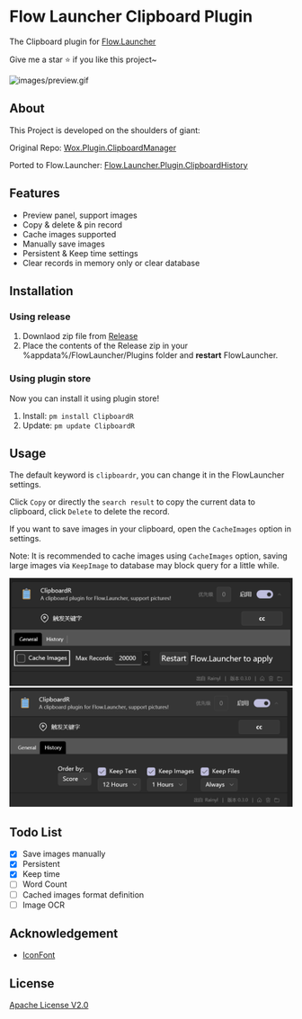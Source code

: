 # Flow Launcher Clipboard Plugin

The Clipboard plugin for [Flow.Launcher](https://github.com/Flow-Launcher/Flow.Launcher)

Give me a star :star: if you like this project~

![images/preview.gif](https://raw.githubusercontent.com/rainyl/Flow.Launcher.Plugin.ClipboardR/master/Images/preview.gif)

## About

This Project is developed on the shoulders of giant:

Original Repo: [Wox.Plugin.ClipboardManager](https://github.com/Wox-launcher/Wox.Plugin.ClipboardManager)

Ported to Flow.Launcher: [Flow.Launcher.Plugin.ClipboardHistory](https://github.com/liberize/Flow.Launcher.Plugin.ClipboardHistory)

## Features

- Preview panel, support images
- Copy & delete & pin record
- Cache images supported
- Manually save images
- Persistent & Keep time settings
- Clear records in memory only or clear database

## Installation

### Using release

1. Downlaod zip file from [Release](https://github.com/rainyl/Flow.Launcher.Plugin.ClipboardR/releases)
2. Place the contents of the Release zip in your %appdata%/FlowLauncher/Plugins folder and **restart**  FlowLauncher.

### Using plugin store

Now you can install it using plugin store!

1. Install: `pm install ClipboardR`
2. Update: `pm update ClipboardR`

## Usage

The default keyword is `clipboardr`, you can change it in the FlowLauncher settings.

Click `Copy` or directly the `search result` to copy the current data to clipboard, click `Delete` to delete the record.

If you want to save images in your clipboard, open the `CacheImages` option in settings.

Note: It is recommended to cache images using `CacheImages` option, saving large images
via `KeepImage` to database may block query for a little while.

![settings1](./images/settings1.png)
![settings2](./images/settings2.png)

## Todo List

- [x] Save images manually
- [x] Persistent
- [x] Keep time
- [ ] Word Count
- [ ] Cached images format definition
- [ ] Image OCR

## Acknowledgement

- [IconFont](https://www.iconfont.cn)

## License

[Apache License V2.0](LICENSE)
